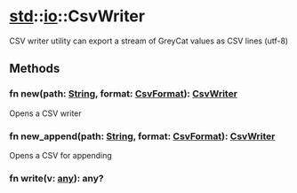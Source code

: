 # [std](/libs/std/)::[io](/libs/std/io/)::CsvWriter

CSV writer utility can export a stream of GreyCat values as CSV lines (utf-8)

## Methods
### fn new(path:&nbsp;[String](/libs/std/core/type.String.md), format:&nbsp;[CsvFormat](/libs/std/io/type.CsvFormat.md)):&nbsp;[CsvWriter](/libs/std/io/type.CsvWriter.md)<Badge text="native" /><Badge text="static" />

Opens a CSV writer
### fn new_append(path:&nbsp;[String](/libs/std/core/type.String.md), format:&nbsp;[CsvFormat](/libs/std/io/type.CsvFormat.md)):&nbsp;[CsvWriter](/libs/std/io/type.CsvWriter.md)<Badge text="native" /><Badge text="static" />

Opens a CSV for appending
### fn write(v:&nbsp;[any](/libs/std/core/type.any.md)):&nbsp;any?<Badge text="native" />
